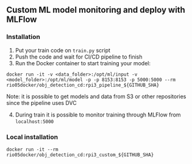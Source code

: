 ## Custom ML model monitoring and deploy with MLFlow

### Installation

1. Put your train code on `train.py` script
2. Push the code and wait for CI/CD pipeline to finish
3. Run the Docker container to start training your model:

```console
docker run -it -v <data_folder>:/opt/ml/input -v <model_folder>:/opt/ml/model -p -p 8153:8153 -p 5000:5000 --rm rio05docker/obj_detection_cd:rpi3_pipeline_${GITHUB_SHA}
```

Note: it is possible to get models and data from S3 or other repositories since the pipeline uses DVC

4. During train it is possible to monitor training through MLFlow from `localhost:5000`

### Local installation

```console
docker run -it --rm rio05docker/obj_detection_cd:rpi3_custom_${GITHUB_SHA}
```


